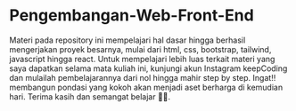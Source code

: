 # Pengembangan-Web-Front-End

Materi pada repository ini mempelajari hal dasar hingga berhasil mengerjakan proyek besarnya, mulai dari html, css, bootstrap, tailwind, javascript hingga react. Untuk mempelajari lebih luas terkait materi yang saya dapatkan selama mata kuliah ini, kunjungi akun Instagram keepCoding dan mulailah pembelajarannya dari nol hingga mahir step by step. Ingat!! membangun pondasi yang kokoh akan menjadi aset berharga di kemudian hari. Terima kasih dan semangat belajar 🤗💙.
